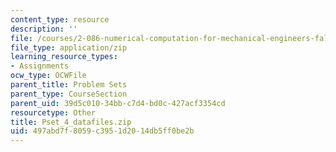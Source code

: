 ```yaml
---
content_type: resource
description: ''
file: /courses/2-086-numerical-computation-for-mechanical-engineers-fall-2012/497abd7f8059c3951d2014db5ff0be2b_Pset_4_datafiles.zip
file_type: application/zip
learning_resource_types:
- Assignments
ocw_type: OCWFile
parent_title: Problem Sets
parent_type: CourseSection
parent_uid: 39d5c010-34bb-c7d4-bd0c-427acf3354cd
resourcetype: Other
title: Pset_4_datafiles.zip
uid: 497abd7f-8059-c395-1d20-14db5ff0be2b
---
```

